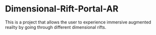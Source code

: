 # Dimensional-Rift-Portal-AR
 This is a project that allows the user to experience immersive augmented reailty by going through different dimensional rifts.
